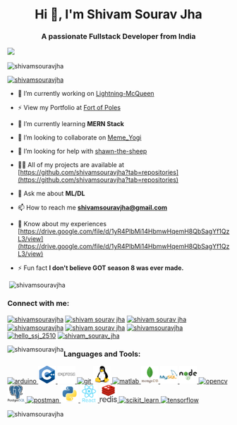 <h1 align="center">Hi 👋, I'm Shivam Sourav Jha</h1>
<h3 align="center">A passionate Fullstack Developer from India</h3>
<img src="https://cdn.dribbble.com/users/1059583/screenshots/4171367/coding-freak.gif">

<p align="left"> <img src="https://komarev.com/ghpvc/?username=shivamsouravjha&label=Profile%20views&color=0e75b6&style=flat" alt="shivamsouravjha" /> </p>

<p align="left"> <a href="https://github.com/ryo-ma/github-profile-trophy"><img src="https://github-profile-trophy.vercel.app/?username=shivamsouravjha" alt="shivamsouravjha" /></a> </p>

- 🔭 I’m currently working on [Lightning-McQueen](https://github.com/shivamsouravjha/Lightning-McQueen)
 
- ⚡ View my Portfolio at [Fort of Poles](https://shivamsouravjha.github.io/Fort-of-poles/)
 
- 🌱 I’m currently learning **MERN Stack**

- 👯 I’m looking to collaborate on [Meme_Yogi](https://github.com/shivamsouravjha/Meme_Yogi)

- 🤝 I’m looking for help with [shawn-the-sheep](https://github.com/shivamsouravjha/shawn-the-sheep)

- 👨‍💻 All of my projects are available at [https://github.com/shivamsouravjha?tab=repositories](https://github.com/shivamsouravjha?tab=repositories)

- 💬 Ask me about **ML/DL**

- 📫 How to reach me **shivamsouravjha@gmail.com**

- 📄 Know about my experiences [https://drive.google.com/file/d/1yR4PlbMi14HbmwHqemH8QbSagYf1QzL3/view](https://drive.google.com/file/d/1yR4PlbMi14HbmwHqemH8QbSagYf1QzL3/view)

- ⚡ Fun fact **I don't believe GOT season 8 was ever made.**
<p>&nbsp;<img align="center" src="https://github-readme-stats.vercel.app/api?username=shivamsouravjha&show_icons=true&locale=en" alt="shivamsouravjha" /></p>


<h3 align="left">Connect with me:</h3>
<p align="left">
<a href="https://twitter.com/shivamsouravjha" target="blank"><img align="center" src="https://cdn.jsdelivr.net/npm/simple-icons@3.0.1/icons/twitter.svg" alt="shivamsouravjha" height="30" width="40" /></a>
<a href="https://linkedin.com/in/shivam sourav jha" target="blank"><img align="center" src="https://cdn.jsdelivr.net/npm/simple-icons@3.0.1/icons/linkedin.svg" alt="shivam sourav jha" height="30" width="40" /></a>
<a href="https://stackoverflow.com/users/shivam sourav jha" target="blank"><img align="center" src="https://cdn.jsdelivr.net/npm/simple-icons@3.0.1/icons/stackoverflow.svg" alt="shivam sourav jha" height="30" width="40" /></a>
<a href="https://kaggle.com/shivamsouravjha" target="blank"><img align="center" src="https://cdn.jsdelivr.net/npm/simple-icons@3.0.1/icons/kaggle.svg" alt="shivamsouravjha" height="30" width="40" /></a>
<a href="https://fb.com/shivam sourav jha" target="blank"><img align="center" src="https://cdn.jsdelivr.net/npm/simple-icons@3.0.1/icons/facebook.svg" alt="shivam sourav jha" height="30" width="40" /></a>
<a href="https://instagram.com/shivamsouravjha" target="blank"><img align="center" src="https://cdn.jsdelivr.net/npm/simple-icons@3.0.1/icons/instagram.svg" alt="shivamsouravjha" height="30" width="40" /></a>
<a href="https://www.codechef.com/users/hello_ssj_2510" target="blank"><img align="center" src="https://cdn.jsdelivr.net/npm/simple-icons@3.1.0/icons/codechef.svg" alt="hello_ssj_2510" height="30" width="40" /></a>
<a href="https://www.leetcode.com/shivam_sourav_jha" target="blank"><img align="center" src="https://cdn.jsdelivr.net/npm/simple-icons@3.0.1/icons/leetcode.svg" alt="shivam_sourav_jha" height="30" width="40" /></a>
</p>
<p><img align="left" src="https://github-readme-stats.vercel.app/api/top-langs?username=shivamsouravjha&show_icons=true&locale=en&layout=compact" alt="shivamsouravjha" /></p>

<h3 align="left">Languages and Tools:</h3>
<p align="left"> <a href="https://www.arduino.cc/" target="_blank"> <img src="https://cdn.worldvectorlogo.com/logos/arduino-1.svg" alt="arduino" width="40" height="40"/> </a> <a href="https://www.w3schools.com/cpp/" target="_blank"> <img src="https://raw.githubusercontent.com/devicons/devicon/master/icons/cplusplus/cplusplus-original.svg" alt="cplusplus" width="40" height="40"/> </a> <a href="https://expressjs.com" target="_blank"> <img src="https://raw.githubusercontent.com/devicons/devicon/master/icons/express/express-original-wordmark.svg" alt="express" width="40" height="40"/> </a> <a href="https://git-scm.com/" target="_blank"> <img src="https://www.vectorlogo.zone/logos/git-scm/git-scm-icon.svg" alt="git" width="40" height="40"/> </a> <a href="https://www.linux.org/" target="_blank"> <img src="https://raw.githubusercontent.com/devicons/devicon/master/icons/linux/linux-original.svg" alt="linux" width="40" height="40"/> </a> <a href="https://www.mathworks.com/" target="_blank"> <img src="https://raw.githubusercontent.com/simple-icons/simple-icons/master/icons/mathworks.svg" alt="matlab" width="40" height="40"/> </a> <a href="https://www.mongodb.com/" target="_blank"> <img src="https://raw.githubusercontent.com/devicons/devicon/master/icons/mongodb/mongodb-original-wordmark.svg" alt="mongodb" width="40" height="40"/> </a> <a href="https://www.mysql.com/" target="_blank"> <img src="https://raw.githubusercontent.com/devicons/devicon/master/icons/mysql/mysql-original-wordmark.svg" alt="mysql" width="40" height="40"/> </a> <a href="https://nodejs.org" target="_blank"> <img src="https://raw.githubusercontent.com/devicons/devicon/master/icons/nodejs/nodejs-original-wordmark.svg" alt="nodejs" width="40" height="40"/> </a> <a href="https://opencv.org/" target="_blank"> <img src="https://www.vectorlogo.zone/logos/opencv/opencv-icon.svg" alt="opencv" width="40" height="40"/> </a> <a href="https://www.postgresql.org" target="_blank"> <img src="https://raw.githubusercontent.com/devicons/devicon/master/icons/postgresql/postgresql-original-wordmark.svg" alt="postgresql" width="40" height="40"/> </a> <a href="https://postman.com" target="_blank"> <img src="https://www.vectorlogo.zone/logos/getpostman/getpostman-icon.svg" alt="postman" width="40" height="40"/> </a> <a href="https://www.python.org" target="_blank"> <img src="https://raw.githubusercontent.com/devicons/devicon/master/icons/python/python-original.svg" alt="python" width="40" height="40"/> </a> <a href="https://reactjs.org/" target="_blank"> <img src="https://raw.githubusercontent.com/devicons/devicon/master/icons/react/react-original-wordmark.svg" alt="react" width="40" height="40"/> </a> <a href="https://redis.io" target="_blank"> <img src="https://raw.githubusercontent.com/devicons/devicon/master/icons/redis/redis-original-wordmark.svg" alt="redis" width="40" height="40"/> </a> <a href="https://scikit-learn.org/" target="_blank"> <img src="https://upload.wikimedia.org/wikipedia/commons/0/05/Scikit_learn_logo_small.svg" alt="scikit_learn" width="40" height="40"/> </a> <a href="https://www.tensorflow.org" target="_blank"> <img src="https://www.vectorlogo.zone/logos/tensorflow/tensorflow-icon.svg" alt="tensorflow" width="40" height="40"/> </a> </p>



<p><img align="center" src="https://github-readme-streak-stats.herokuapp.com/?user=shivamsouravjha&" alt="shivamsouravjha" /></p>
